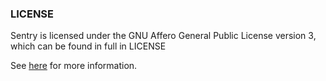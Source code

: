 ### LICENSE
Sentry is licensed under the GNU Affero General Public License version 3, which can be found in full in LICENSE

See [here](https://www.gnu.org/licenses/why-affero-gpl.html) for more information.
